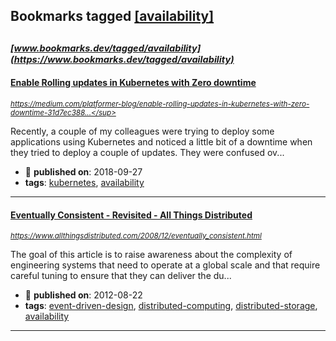 ## Bookmarks tagged [[availability]](https://www.bookmarks.dev/search?q=[availability])

_<sup><sup>[www.bookmarks.dev/tagged/availability](https://www.bookmarks.dev/tagged/availability)</sup></sup>_
---
#### [Enable Rolling updates in Kubernetes with Zero downtime](https://medium.com/platformer-blog/enable-rolling-updates-in-kubernetes-with-zero-downtime-31d7ec388c81)
_<sup>https://medium.com/platformer-blog/enable-rolling-updates-in-kubernetes-with-zero-downtime-31d7ec388...</sup>_

Recently, a couple of my colleagues were trying to deploy some applications using Kubernetes and noticed a little bit of a downtime when they tried to deploy a couple of updates. They were confused ov...
* :calendar: **published on**: 2018-09-27
* **tags**: [kubernetes](../tagged/kubernetes.md), [availability](../tagged/availability.md)
---
#### [Eventually Consistent - Revisited - All Things Distributed](https://www.allthingsdistributed.com/2008/12/eventually_consistent.html)
_<sup>https://www.allthingsdistributed.com/2008/12/eventually_consistent.html</sup>_

The goal of this article is to raise awareness about the complexity of engineering systems that need to operate at a global scale and that require careful tuning to ensure that they can deliver the du...
* :calendar: **published on**: 2012-08-22
* **tags**: [event-driven-design](../tagged/event-driven-design.md), [distributed-computing](../tagged/distributed-computing.md), [distributed-storage](../tagged/distributed-storage.md), [availability](../tagged/availability.md)
---

